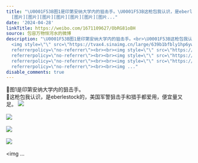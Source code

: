```yaml
---
title: "\U0001F53B图1是印第安纳大学内的狙击手。\U0001F53B这枪包我认识，是eberlestock的，美国军警狙击手和猎手都爱用，便宜量又足。
  [图片][图片][图片][图片][图片][图片][图片..."
date: '2024-04-28'
linkTitle: https://weibo.com/1671109627/ObRG81oBH
source: 包容万物恒河水的微博
description: "\U0001F53B图1是印第安纳大学内的狙击手。<br>\U0001F53B这枪包我认识，是eberlestock的，美国军警狙击手和猎手都爱用，便宜量又足。
  <img style=\"\" src=\"https://tvax4.sinaimg.cn/large/639b1bfbly1hp6ywdujorj20wi14ltp7.jpg\"
  referrerpolicy=\"no-referrer\"><br><br><img style=\"\" src=\"https://tvax1.sinaimg.cn/large/639b1bfbly1hp6yzi2cbkj20zk0zkgx3.jpg\"
  referrerpolicy=\"no-referrer\"><br><br><img style=\"\" src=\"https://tvax1.sinaimg.cn/large/639b1bfbly1hp6z0atcjxj20zk0zkdou.jpg\"
  referrerpolicy=\"no-referrer\"><br><br><img style=\"\" src=\"https://tvax3.sinaimg.cn/large/639b1bfbly1hp6z0r77nyj20zk0zkq9n.jpg\"
  referrerpolicy=\"no-referrer\"><br><br><img ..."
disable_comments: true
---
```

🔻图1是印第安纳大学内的狙击手。<br>🔻这枪包我认识，是eberlestock的，美国军警狙击手和猎手都爱用，便宜量又足。 <img style="" src="https://tvax4.sinaimg.cn/large/639b1bfbly1hp6ywdujorj20wi14ltp7.jpg" referrerpolicy="no-referrer"><br><br><img style="" src="https://tvax1.sinaimg.cn/large/639b1bfbly1hp6yzi2cbkj20zk0zkgx3.jpg" referrerpolicy="no-referrer"><br><br><img style="" src="https://tvax1.sinaimg.cn/large/639b1bfbly1hp6z0atcjxj20zk0zkdou.jpg" referrerpolicy="no-referrer"><br><br><img style="" src="https://tvax3.sinaimg.cn/large/639b1bfbly1hp6z0r77nyj20zk0zkq9n.jpg" referrerpolicy="no-referrer"><br><br><img ...